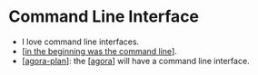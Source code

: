 # Command Line Interface

- I love command line interfaces.
- [[in the beginning was the command line]].
- [[agora-plan]]: the [[agora]] will have a command line interface.


[//begin]: # "Autogenerated link references for markdown compatibility"
[in the beginning was the command line]: in-the-beginning-was-the-command-line "In the Beginning Was the Command Line"
[agora-plan]: agora-plan "Agora Plan"
[agora]: agora "Agora"
[//end]: # "Autogenerated link references"